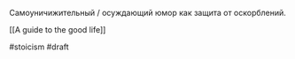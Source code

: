 Самоуничижительный / осуждающий юмор как защита от оскорблений.

[[A guide to the good life]]

#stoicism 
#draft